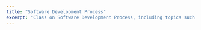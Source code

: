```yaml
---
title: "Software Development Process"
excerpt: "Class on Software Development Process, including topics such as wireframing, UI design, as well as various developmental workflows such as Waterfall and Agile etc."
---
```



